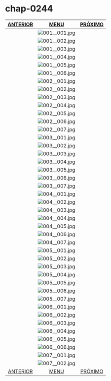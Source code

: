 # chap-0244
|[ANTERIOR](/chap-0243/readme.md)|[MENU](/readme.md)|[PRÓXIMO](/chap-0245/readme.md)|
 |:--:|:--:|:--:|
||![001__001.jpg](001__001.jpg)||
||![001__002.jpg](001__002.jpg)||
||![001__003.jpg](001__003.jpg)||
||![001__004.jpg](001__004.jpg)||
||![001__005.jpg](001__005.jpg)||
||![001__006.jpg](001__006.jpg)||
||![002__001.jpg](002__001.jpg)||
||![002__002.jpg](002__002.jpg)||
||![002__003.jpg](002__003.jpg)||
||![002__004.jpg](002__004.jpg)||
||![002__005.jpg](002__005.jpg)||
||![002__006.jpg](002__006.jpg)||
||![002__007.jpg](002__007.jpg)||
||![003__001.jpg](003__001.jpg)||
||![003__002.jpg](003__002.jpg)||
||![003__003.jpg](003__003.jpg)||
||![003__004.jpg](003__004.jpg)||
||![003__005.jpg](003__005.jpg)||
||![003__006.jpg](003__006.jpg)||
||![003__007.jpg](003__007.jpg)||
||![004__001.jpg](004__001.jpg)||
||![004__002.jpg](004__002.jpg)||
||![004__003.jpg](004__003.jpg)||
||![004__004.jpg](004__004.jpg)||
||![004__005.jpg](004__005.jpg)||
||![004__006.jpg](004__006.jpg)||
||![004__007.jpg](004__007.jpg)||
||![005__001.jpg](005__001.jpg)||
||![005__002.jpg](005__002.jpg)||
||![005__003.jpg](005__003.jpg)||
||![005__004.jpg](005__004.jpg)||
||![005__005.jpg](005__005.jpg)||
||![005__006.jpg](005__006.jpg)||
||![005__007.jpg](005__007.jpg)||
||![006__001.jpg](006__001.jpg)||
||![006__002.jpg](006__002.jpg)||
||![006__003.jpg](006__003.jpg)||
||![006__004.jpg](006__004.jpg)||
||![006__005.jpg](006__005.jpg)||
||![006__006.jpg](006__006.jpg)||
||![007__001.jpg](007__001.jpg)||
||![007__002.jpg](007__002.jpg)||
|[ANTERIOR](/chap-0243/readme.md)|[MENU](/readme.md)|[PRÓXIMO](/chap-0245/readme.md)|
